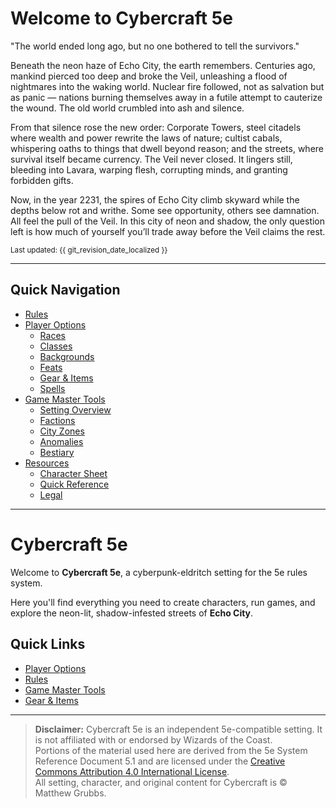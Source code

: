 # Welcome to Cybercraft 5e

"The world ended long ago, but no one bothered to tell the survivors."

Beneath the neon haze of Echo City, the earth remembers. Centuries ago, mankind pierced too deep and broke the Veil, unleashing a flood of nightmares into the waking world. Nuclear fire followed, not as salvation but as panic — nations burning themselves away in a futile attempt to cauterize the wound. The old world crumbled into ash and silence.

From that silence rose the new order: Corporate Towers, steel citadels where wealth and power rewrite the laws of nature; cultist cabals, whispering oaths to things that dwell beyond reason; and the streets, where survival itself became currency. The Veil never closed. It lingers still, bleeding into Lavara, warping flesh, corrupting minds, and granting forbidden gifts.

Now, in the year 2231, the spires of Echo City climb skyward while the depths below rot and writhe. Some see opportunity, others see damnation. All feel the pull of the Veil. In this city of neon and shadow, the only question left is how much of yourself you’ll trade away before the Veil claims the rest.

<small>Last updated: {{ git_revision_date_localized }}</small>

---

## Quick Navigation

- [Rules](rules/core-rules.md)
- [Player Options](player-options/races.md)
  - [Races](player-options/races.md)
  - [Classes](player-options/classes.md)
  - [Backgrounds](player-options/backgrounds.md)
  - [Feats](player-options/feats.md)
  - [Gear & Items](player-options/gear-items.md)
  - [Spells](player-options/spells/overview.md)
- [Game Master Tools](game-master/setting-overview.md)
  - [Setting Overview](game-master/setting-overview.md)
  - [Factions](game-master/factions.md)
  - [City Zones](game-master/city-zones.md)
  - [Anomalies](game-master/anomalies.md)
  - [Bestiary](game-master/bestiary.md)
- [Resources](resources/character-sheet.md)
  - [Character Sheet](resources/character-sheet.md)
  - [Quick Reference](resources/quick-reference.md)
  - [Legal](resources/legal.md)

---

# Cybercraft 5e

Welcome to **Cybercraft 5e**, a cyberpunk-eldritch setting for the 5e rules system.

Here you'll find everything you need to create characters, run games, and explore the neon-lit, shadow-infested streets of **Echo City**.

## Quick Links
- [Player Options](player-options/races.md)
- [Rules](rules/core-rules.md)
- [Game Master Tools](game-master/setting-overview.md)
- [Gear & Items](player-options/gear-items.md)

---

> **Disclaimer:** Cybercraft 5e is an independent 5e-compatible setting. It is not affiliated with or endorsed by Wizards of the Coast.  
> Portions of the material used here are derived from the 5e System Reference Document 5.1 and are licensed under the [Creative Commons Attribution 4.0 International License](https://creativecommons.org/licenses/by/4.0/).  
> All setting, character, and original content for Cybercraft is © Matthew Grubbs.
